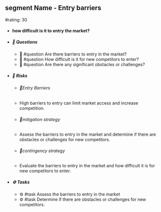 ## segment Name - Entry barriers
#rating: 30
- #### how difficult is it to entry the market?
- ##### 💭 Questions
  - 💭 #question Are there barriers to entry in the market?
  - 💭 #question How difficult is it for new competitors to enter?
  - 💭 #question Are there any significant obstacles or challenges?
- ##### 🚨 Risks

  - ###### 🚨Entry Barriers
  - High barriers to entry can limit market access and increase competition.
  - ###### 🚨mitigation strategy
  - Assess the barriers to entry in the market and determine if there are obstacles or challenges for new competitors.
  - ###### 🚨contingency strategy
  - Evaluate the barriers to entry in the market and how difficult it is for new competitors to enter.
- ##### ⚙️ Tasks
  - ⚙️ #task Assess the barriers to entry in the market
  - ⚙️ #task  Determine if there are obstacles or challenges for new competitors.



